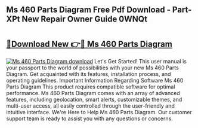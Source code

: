 ## Ms 460 Parts Diagram Free Pdf Download - Part-XPt New Repair Owner Guide 0WNQt

# <h2><a href="http://dfu3vy.blite.top/?on=Ms+460+Parts+Diagram">🔗Download New 👉🔴 Ms 460 Parts Diagram</a></h2>

[![Ms 460 Parts Diagram download](https://i.imgur.com/lujVjoI.png)](http://dfu3vy.blite.top/?on=Ms+460+Parts+Diagram)
Let's Get Started! This user manual is your passport to the world of possibilities with your new Ms 460 Parts Diagram. Get acquainted with its features, installation process, and operating guidelines. Important Information Regarding Software Ms 460 Parts Diagram This product requires compatible software for optimal performance. Ms 460 Parts Diagram comes with an array of advanced features, including geolocation, smart alerts, customizable themes, and multi-user access, all easily controlled through the user-friendly and intuitive interface. We're Here to Help Ms 460 Parts Diagram. Our customer support team is ready to assist you with any questions or concerns.
